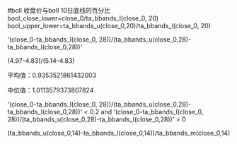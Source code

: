 #boll 收盘价与boll 10日底线的百分比
bool_close_lower=close_0/ta_bbands_l(close_0, 20)
bool_upper_lower=ta_bbands_u(close_0,20)/ta_bbands_l(close_0, 20)

'(close_0-ta_bbands_l(close_0, 28))/(ta_bbands_u(close_0,28)-ta_bbands_l(close_0,28))'


(4.97-4.83)/(5.14-4.83)

平均值：0.9353521861432003

中位值：1.0113579373807824




'(close_0-ta_bbands_l(close_0, 28))/(ta_bbands_u(close_0,28)-ta_bbands_l(close_0,28))' < 0.2 and '(close_0-ta_bbands_l(close_0, 28))/(ta_bbands_u(close_0,28)-ta_bbands_l(close_0,28))' > 0 

(ta_bbands_u(close_0,14)-ta_bbands_l(close_0,14))/ta_bbands_m(close_0,14)